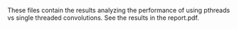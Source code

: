 These files contain the results analyzing the performance of using pthreads vs single threaded convolutions.
See the results in the report.pdf.
